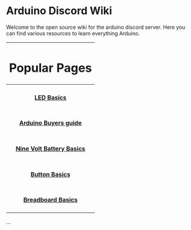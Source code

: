 # Arduino Discord Wiki
Welcome to the open source wiki for the arduino discord server. Here you can find various resources to learn everything Arduino.


|  <h1>Popular Pages                                  </h1> |
| :-------------------------------------------------------: |
|  <h4> [LED Basics](ledResistors.md)                 </h4> |
|  <h4> [Arduino Buyers guide](arduinobuyersgide.md)  </h4> |
|  <h4> [Nine Volt Battery Basics](nineVolts.md)      </h4> |
|  <h4> [Button Basics](buttons.md)                   </h4> |
|  <h4> [Breadboard Basics](breadBoard.md)                   </h4> |

...
